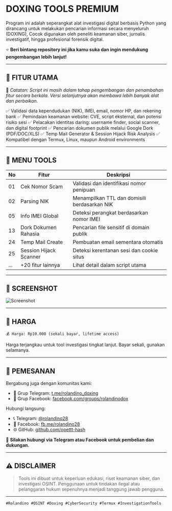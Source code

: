 # DOXING TOOLS PREMIUM 

Program ini adalah seperangkat alat investigasi digital berbasis Python yang dirancang untuk melakukan pencarian informasi secara menyeluruh (DOXING), Cocok digunakan oleh peneliti keamanan siber, jurnalis investigatif, hingga profesional forensik digital.

⭐ **Beri bintang repository ini jika kamu suka dan ingin mendukung pengembangan lebih lanjut!**

---

## 🧠 FITUR UTAMA

📌 *Catatan: Script ini masih dalam tahap pengembangan dan penambahan fitur secara berkala. Versi selanjutnya akan membawa lebih banyak alat dan perbaikan.*

✅ Validasi data kependudukan (NIK), IMEI, email, nomor HP, dan rekening bank
✅ Pemindaian keamanan website: CVE, script eksternal, dan potensi risiko sesi
✅ Pelacakan identitas daring: username finder, social scanner, dan digital footprint
✅ Pencarian dokumen publik melalui Google Dork (PDF/DOC/XLS)
✅ Temp Mail Generator & Session Hijack Risk Analysis
✅ Kompatibel dengan Termux, Linux, maupun Android environments

---

## 📌 MENU TOOLS

| No  | Fitur                  | Deskripsi                                    |
| --- | ---------------------- | -------------------------------------------- |
| 01  | Cek Nomor Scam         | Validasi dan identifikasi nomor penipuan     |
| 02  | Parsing NIK            | Menampilkan TTL dan domisili berdasarkan NIK |
| 05  | Info IMEI Global       | Deteksi perangkat berdasarkan nomor IMEI     |
| 13  | Dork Dokumen Rahasia   | Pencarian file sensitif di domain publik     |
| 24  | Temp Mail Create       | Pembuatan email sementara otomatis           |
| 25  | Session Hijack Scanner | Deteksi kerentanan sesi dan cookie situs     |
| ... | +20 fitur lainnya      | Lihat detail dalam script utama              |

---

## 🧪 SCREENSHOT

![Screenshot](https://i.imgur.com/123ABC.png) <!-- Ganti link ini ke screenshot real -->

---

## 💸 HARGA

```
💰 Harga: Rp10.000 (sekali bayar, lifetime access)
```

Harga terjangkau untuk tool investigasi tingkat lanjut. Bayar sekali, gunakan selamanya.

---

## 📲 PEMESANAN

Bergabung juga dengan komunitas kami:

* 💬 Grup Telegram: [t.me/rolandino\_doxing](https://t.me/rolandino_doxing)
* 📘 Grup Facebook: [facebook.com/groups/rolandinodox](https://facebook.com/groups/rolandinodox)

Hubungi langsung:

* 📞 Telegram: [@rolandino28](https://t.me/rolandino28)
* 💬 Facebook: [fb.me/rolandino28](https://fb.me/rolandino28)
* 🌐 GitHub: [github.com/opettt-hash](https://github.com/opettt-hash)

🛒 **Silakan hubungi via Telegram atau Facebook untuk pembelian dan dukungan.**

---

## ⚠️ DISCLAIMER

> Tools ini dibuat untuk keperluan edukasi, riset keamanan siber, dan investigasi OSINT.
> Penggunaan untuk tindakan ilegal atau pelanggaran hukum sepenuhnya menjadi tanggung jawab pengguna.

---

```
#Rolandino #OSINT #Doxing #CyberSecurity #Termux #InvestigationTools
```
